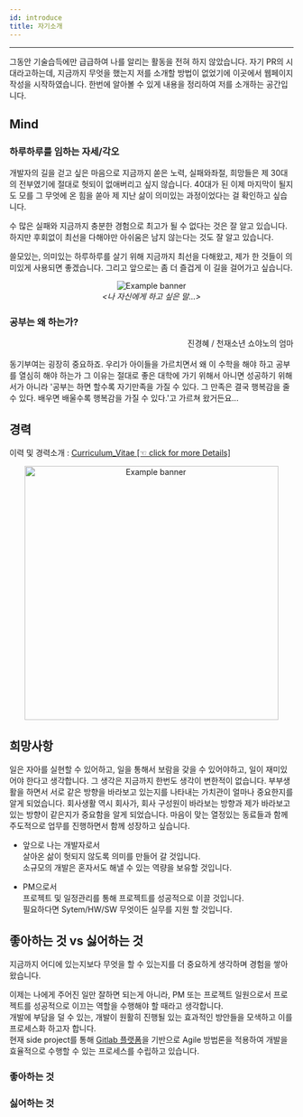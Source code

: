 ```yaml
---
id: introduce
title: 자기소개
---
```

---

그동안 기술습득에만 급급하여 나를 알리는 활동을 전혀 하지 않았습니다. 자기 PR의 시대라고하는데, 지금까지 무엇을 했는지 저를 소개할 방법이 없었기에 이곳에서 웹페이지 작성을 시작하였습니다. 한번에 알아볼 수 있게 내용을 정리하여 저를 소개하는 공간입니다.

## Mind

### 하루하루를 임하는 자세/각오

개발자의 길을 걷고 싶은 마음으로 지금까지 쏟은 노력, 실패와좌절, 희망들은 제 30대의 전부였기에 절대로 헛되이 없애버리고 싶지 않습니다.
40대가 된 이제 마지막이 될지도 모를 그 무엇에 온 힘을 쏟아 제 지난 삶이 의미있는 과정이었다는 걸 확인하고 싶습니다.

수 많은 실패와 지금까지 충분한 경험으로 최고가 될 수 없다는 것은 잘 알고 있습니다.
하지만 후회없이 최선을 다해야만 아쉬움은 남지 않는다는 것도 잘 알고 있습니다.

쓸모있는, 의미있는 하루하루를 살기 위해 지금까지 최선을 다해왔고, 제가 한 것들이 의미있게 사용되면 좋겠습니다.
그리고 앞으로는 좀 더 즐겁게 이 길을 걸어가고 싶습니다.

<p align="center">
	<img
		src={require('/img/Nietzsche_Quotes.jpg').default}
		alt="Example banner"
	/><br/><em>&lt;나 자신에게 하고 싶은 말...&gt;</em>
</p>

### 공부는 왜 하는가?

<div align="right">
	진경혜 / 천재소년 쇼야노의 엄마
</div><br/>
동기부여는 굉장히 중요하죠. 우리가 아이들을 가르치면서 왜 이 수학을 해야 하고 공부를 열심히 해야 하는가
그 이유는 절대로 좋은 대학에 가기 위해서 아니면 성공하기 위해서가 아니라
'공부는 하면 할수록 자기만족을 가질 수 있다. 그 만족은 결국 행복감을 줄 수 있다. 배우면 배울수록 행복감을 가질 수 있다.'고 가르쳐 왔거든요...


## 경력

이력 및 경력소개 : [Curriculum_Vitae [☜ click for more Details]](/assets/ChuldongShim_Curriculum_Vitae_v13_230204.pdf)

<p align="center">
	<img
		src={require('/img/ChuldongShim_Curriculum_Vitae_v13_230204.png').default}
		alt="Example banner"
		width="450"
	/>
</p>


## 희망사항

일은 자아를 실현할 수 있어하고, 일을 통해서 보람을 갖을 수 있어야하고, 일이 재미있어야 한다고 생각합니다. 그 생각은 지금까지 한번도 생각이 변한적이 없습니다. 
부부생활을 하면서 서로 같은 방향을 바라보고 있는지를 나타내는 가치관이 얼마나 중요한지를 알게 되었습니다. 회사생활 역시 회사가, 회사 구성원이 바라보는 방향과 제가 바라보고 있는 방향이 같은지가 중요함을 알게 되었습니다.
마음이 맞는 열정있는 동료들과 함께 주도적으로 업무를 진행하면서 함께 성장하고 싶습니다.

* 앞으로 나는 개발자로서  
살아온 삶이 헛되지 않도록 의미를 만들어 갈 것입니다.  
소규모의 개발은 혼자서도 해낼 수 있는 역량을 보유할 것입니다.  

* PM으로서  
프로젝트 및 일정관리를 통해 프로젝트를 성공적으로 이끌 것입니다.  
필요하다면 Sytem/HW/SW 무엇이든 실무를 지원 할 것입니다.

## 좋아하는 것 vs 싫어하는 것

지금까지 어디에 있는지보다 무엇을 할 수 있는지를 더 중요하게 생각하며 경험을 쌓아 왔습니다.

이제는 나에게 주어진 일만 잘하면 되는게 아니라, PM 또는 프로젝트 일원으로서 프로젝트를 성공적으로 이끄는 역할을 수행해야 할 때라고 생각합니다.  
개발에 부담을 덜 수 있는, 개발이 원활히 진행될 있는 효과적인 방안들을 모색하고 이를 프로세스화 하고자 합니다.  
현재 side project를 통해 [Gitlab 플랫폼](https://about.gitlab.com/why/)을 기반으로 Agile 방법론을 적용하여 개발을 효율적으로 수행할 수 있는 프로세스를 수립하고 있습니다.

### 좋아하는 것


### 싫어하는 것


